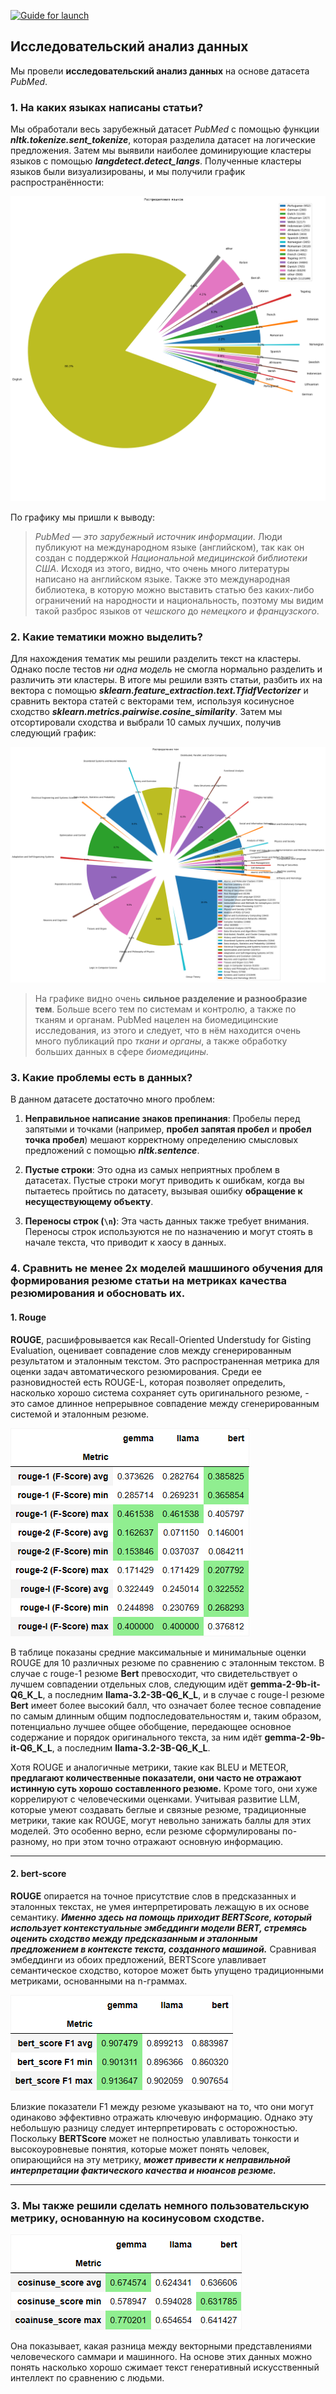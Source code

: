 [![Guide for launch](https://img.shields.io/badge/Guide-for_launch-5F9EA0.svg)](../guide_for_launch.md)

## Исследовательский анализ данных

Мы провели **исследовательский анализ данных** на основе датасета *PubMed*.

### 1. На каких языках написаны статьи?

Мы обработали весь зарубежный датасет _PubMed_ с помощью функции ___nltk.tokenize.sent_tokenize___, которая разделила датасет на логические предложения. Затем мы выявили наиболее доминирующие кластеры языков с помощью ___langdetect.detect_langs___. Полученные кластеры языков были визуализированы, и мы получили график распространённости:

![График распространения языков](image.png)

По графику мы пришли к выводу:

> *PubMed — это зарубежный источник информации*. Люди публикуют на международном языке (английском), так как он создан с поддержкой *Национальной медицинской библиотеки США*. Исходя из этого, видно, что очень много литературы написано на английском языке. Также это международная библиотека, в которую можно выставить статью без каких-либо ограничений на народности и национальность, поэтому мы видим такой разброс языков от *чешского* до *немецкого и французского*.

### 2. Какие тематики можно выделить?

Для нахождения тематик мы решили разделить текст на кластеры. Однако после тестов *ни одна модель* не смогла нормально разделить и различить эти кластеры. В итоге мы решили взять статьи, разбить их на вектора с помощью ___sklearn.feature_extraction.text.TfidfVectorizer___ и сравнить вектора статей с векторами тем, используя косинусное сходство ___sklearn.metrics.pairwise.cosine_similarity___. Затем мы отсортировали сходства и выбрали 10 самых лучших, получив следующий график:

![График распространения тем](image-1.png)

> На графике видно очень **сильное разделение и разнообразие тем**. Больше всего тем по системам и контролю, а также по тканям и органам. PubMed нацелен на биомедицинские исследования, из этого и следует, что в нём находится очень много публикаций про *ткани и органы*, а также обработку больших данных в сфере *биомедицины*.

### 3. Какие проблемы есть в данных?

В данном датасете достаточно много проблем:

1. **Неправильное написание знаков препинания**: Пробелы перед запятыми и точками (например, **пробел запятая пробел** и **пробел точка пробел**) мешают корректному определению смысловых предложений с помощью ___nltk.sentence___.

2. **Пустые строки**: Это одна из самых неприятных проблем в датасетах. Пустые строки могут приводить к ошибкам, когда вы пытаетесь пройтись по датасету, вызывая ошибку **обращение к несуществующему объекту**.

3. **Переносы строк (`\n`)**: Эта часть данных также требует внимания. Переносы строк используются не по назначению и могут стоять в начале текста, что приводит к хаосу в данных.

### 4. Сравнить не менее 2х моделей машшиного обучения для формирования резюме статьи на метриках качества резюмирования и обосновать их.

#### 1. Rouge

**ROUGE**, расшифровывается как Recall-Oriented Understudy for Gisting Evaluation, оценивает совпадение слов между сгенерированным результатом и эталонным текстом. Это распространенная метрика для оценки задач автоматического резюмирования. Среди ее разновидностей есть ROUGE-L, которая позволяет определить, насколько хорошо система сохраняет суть оригинального резюме, - это самое длинное непрерывное совпадение между сгенерированным системой и эталонным резюме.

![Rouge](Rouge.png)

В таблице показаны средние максимальные и минимальные оценки ROUGE для 10 различных резюме по сравнению с эталонным текстом. В случае с rouge-1 резюме **Bert** превосходит, что свидетельствует о лучшем совпадении отдельных слов, следующим идёт **gemma-2-9b-it-Q6_K_L**, а последним **llama-3.2-3B-Q6_K_L**, и в случае с rouge-l резюме **Bert** имеет более высокий балл, что означает более тесное совпадение по самым длинным общим подпоследовательностям и, таким образом, потенциально лучшее общее обобщение, передающее основное содержание и порядок оригинального текста, за ним идёт **gemma-2-9b-it-Q6_K_L**, а последним **llama-3.2-3B-Q6_K_L**.

  Хотя ROUGE и аналогичные метрики, такие как BLEU и METEOR, __предлагают количественные показатели, они часто не отражают истинную суть хорошо составленного резюме.__ Кроме того, они хуже коррелируют с человеческими оценками. Учитывая развитие LLM, которые умеют создавать беглые и связные резюме, традиционные метрики, такие как ROUGE, могут невольно занижать баллы для этих моделей. Это особенно верно, если резюме сформулированы по-разному, но при этом точно отражают основную информацию.

---

#### 2. bert-score
**ROUGE** опирается на точное присутствие слов в предсказанных и эталонных текстах, не умея интерпретировать лежащую в их основе семантику. ___Именно здесь на помощь приходит BERTScore, который использует контекстуальные эмбеддинги модели BERT, стремясь оценить сходство между предсказанным и эталонным предложением в контексте текста, созданного машиной.___
Сравнивая эмбеддинги из обоих предложений, BERTScore улавливает семантическое сходство, которое может быть упущено традиционными метриками, основанными на n-граммах.

![Bert-score](Bert.png)

Близкие показатели F1 между резюме указывают на то, что они могут одинаково эффективно отражать ключевую информацию. Однако эту небольшую разницу следует интерпретировать с осторожностью. Поскольку **BERTScore** может не полностью улавливать тонкости и высокоуровневые понятия, которые может понять человек, опирающийся на эту метрику, ___может привести к неправильной интерпретации фактического качества и нюансов резюме.___

---

### 3. Мы также решили сделать немного пользовательскую метрику, основанную на косинусовом сходстве.

![Cosinuse](Cosinuse.png)

Она показывает, какая разница между векторными представлениями человеческого саммари и машинного. На основе этих данных можно понять насколько хорошо сжимает текст генеративный искусственный интеллект по сравнению с людьми.
